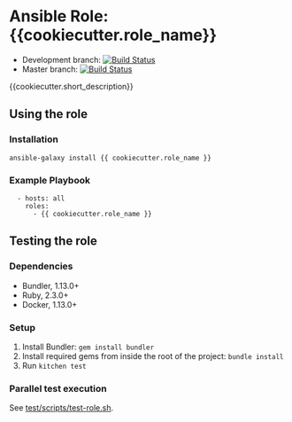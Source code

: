 # Ansible Role: {{cookiecutter.role_name}}

* Development branch: [![Build Status](https://travis-ci.org/{{cookiecutter.github_user}}/{{cookiecutter.repo_name}}.svg?branch=development)](https://travis-ci.org/{{cookiecutter.github_user}}/{{cookiecutter.repo_name}})
* Master branch: [![Build Status](https://travis-ci.org/{{cookiecutter.github_user}}/{{cookiecutter.repo_name}}.svg?branch=master)](https://travis-ci.org/{{cookiecutter.github_user}}/{{cookiecutter.repo_name}})

{{cookiecutter.short_description}}

## Using the role
### Installation
```
ansible-galaxy install {{ cookiecutter.role_name }}
```

### Example Playbook
```
  - hosts: all
    roles:
      - {{ cookiecutter.role_name }}
```

## Testing the role

### Dependencies
- Bundler, 1.13.0+
- Ruby, 2.3.0+
- Docker, 1.13.0+

### Setup

1. Install Bundler: `gem install bundler`
1. Install required gems from inside the root of the project: `bundle install`
1. Run `kitchen test`

### Parallel test execution

See [test/scripts/test-role.sh](test/scripts/test-role.sh).
